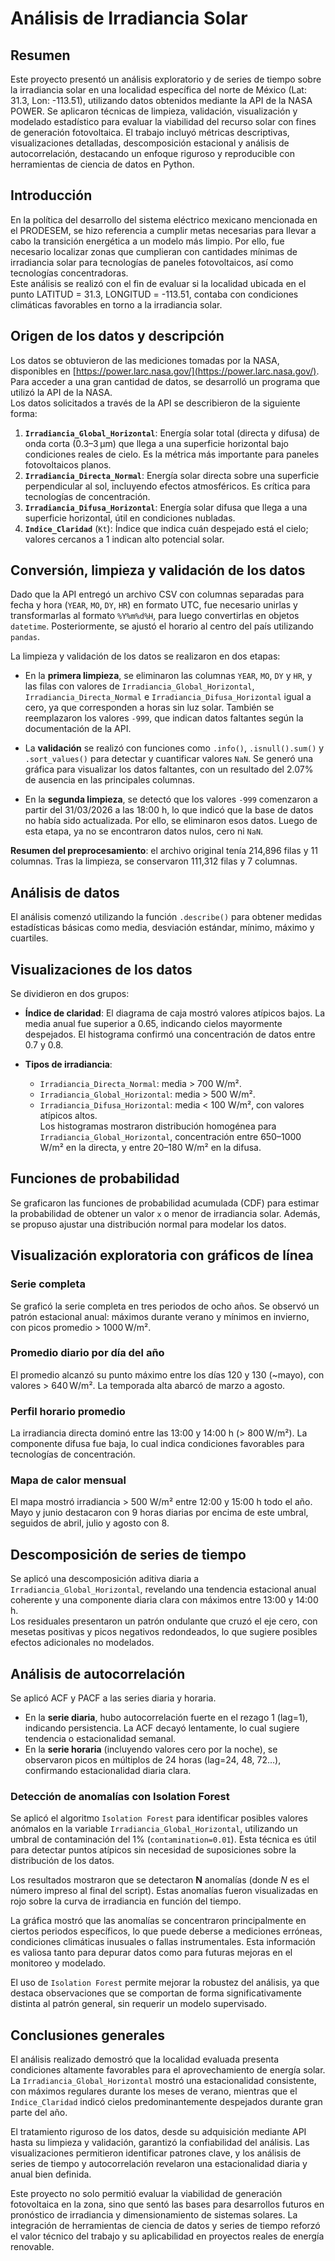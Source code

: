 # Análisis de Irradiancia Solar

## Resumen

Este proyecto presentó un análisis exploratorio y de series de tiempo sobre la irradiancia solar en una localidad específica del norte de México (Lat: 31.3, Lon: -113.51), utilizando datos obtenidos mediante la API de la NASA POWER. Se aplicaron técnicas de limpieza, validación, visualización y modelado estadístico para evaluar la viabilidad del recurso solar con fines de generación fotovoltaica. El trabajo incluyó métricas descriptivas, visualizaciones detalladas, descomposición estacional y análisis de autocorrelación, destacando un enfoque riguroso y reproducible con herramientas de ciencia de datos en Python.

## Introducción

En la política del desarrollo del sistema eléctrico mexicano mencionada en el PRODESEM, se hizo referencia a cumplir metas necesarias para llevar a cabo la transición energética a un modelo más limpio. Por ello, fue necesario localizar zonas que cumplieran con cantidades mínimas de irradiancia solar para tecnologías de paneles fotovoltaicos, así como tecnologías concentradoras.  
Este análisis se realizó con el fin de evaluar si la localidad ubicada en el punto LATITUD = 31.3, LONGITUD = -113.51, contaba con condiciones climáticas favorables en torno a la irradiancia solar.

## Origen de los datos y descripción

Los datos se obtuvieron de las mediciones tomadas por la NASA, disponibles en [https://power.larc.nasa.gov/](https://power.larc.nasa.gov/). Para acceder a una gran cantidad de datos, se desarrolló un programa que utilizó la API de la NASA.  
Los datos solicitados a través de la API se describieron de la siguiente forma:

1. **`Irradiancia_Global_Horizontal`**: Energía solar total (directa y difusa) de onda corta (0.3–3 µm) que llega a una superficie horizontal bajo condiciones reales de cielo. Es la métrica más importante para paneles fotovoltaicos planos.
2. **`Irradiancia_Directa_Normal`**: Energía solar directa sobre una superficie perpendicular al sol, incluyendo efectos atmosféricos. Es crítica para tecnologías de concentración.
3. **`Irradiancia_Difusa_Horizontal`**: Energía solar difusa que llega a una superficie horizontal, útil en condiciones nubladas.
4. **`Indice_Claridad`** (`Kt`): Índice que indica cuán despejado está el cielo; valores cercanos a 1 indican alto potencial solar.

## Conversión, limpieza y validación de los datos

Dado que la API entregó un archivo CSV con columnas separadas para fecha y hora (`YEAR`, `MO`, `DY`, `HR`) en formato UTC, fue necesario unirlas y transformarlas al formato `%Y%m%d%H`, para luego convertirlas en objetos `datetime`. Posteriormente, se ajustó el horario al centro del país utilizando `pandas`.

La limpieza y validación de los datos se realizaron en dos etapas:

- En la **primera limpieza**, se eliminaron las columnas `YEAR`, `MO`, `DY` y `HR`, y las filas con valores de `Irradiancia_Global_Horizontal`, `Irradiancia_Directa_Normal` e `Irradiancia_Difusa_Horizontal` igual a cero, ya que corresponden a horas sin luz solar. También se reemplazaron los valores `-999`, que indican datos faltantes según la documentación de la API.

- La **validación** se realizó con funciones como `.info()`, `.isnull().sum()` y `.sort_values()` para detectar y cuantificar valores `NaN`. Se generó una gráfica para visualizar los datos faltantes, con un resultado del 2.07% de ausencia en las principales columnas.

- En la **segunda limpieza**, se detectó que los valores `-999` comenzaron a partir del 31/03/2026 a las 18:00 h, lo que indicó que la base de datos no había sido actualizada. Por ello, se eliminaron esos datos. Luego de esta etapa, ya no se encontraron datos nulos, cero ni `NaN`.

**Resumen del preprocesamiento**: el archivo original tenía 214,896 filas y 11 columnas. Tras la limpieza, se conservaron 111,312 filas y 7 columnas.

## Análisis de datos

El análisis comenzó utilizando la función `.describe()` para obtener medidas estadísticas básicas como media, desviación estándar, mínimo, máximo y cuartiles.

## Visualizaciones de los datos

Se dividieron en dos grupos:

- **Índice de claridad**: El diagrama de caja mostró valores atípicos bajos. La media anual fue superior a 0.65, indicando cielos mayormente despejados. El histograma confirmó una concentración de datos entre 0.7 y 0.8.

- **Tipos de irradiancia**:  
  - `Irradiancia_Directa_Normal`: media > 700 W/m².  
  - `Irradiancia_Global_Horizontal`: media > 500 W/m².  
  - `Irradiancia_Difusa_Horizontal`: media < 100 W/m², con valores atípicos altos.  
  Los histogramas mostraron distribución homogénea para `Irradiancia_Global_Horizontal`, concentración entre 650–1000 W/m² en la directa, y entre 20–180 W/m² en la difusa.

## Funciones de probabilidad

Se graficaron las funciones de probabilidad acumulada (CDF) para estimar la probabilidad de obtener un valor `x` o menor de irradiancia solar. Además, se propuso ajustar una distribución normal para modelar los datos.

## Visualización exploratoria con gráficos de línea

### Serie completa

Se graficó la serie completa en tres periodos de ocho años. Se observó un patrón estacional anual: máximos durante verano y mínimos en invierno, con picos promedio > 1000 W/m².

### Promedio diario por día del año

El promedio alcanzó su punto máximo entre los días 120 y 130 (~mayo), con valores > 640 W/m². La temporada alta abarcó de marzo a agosto.

### Perfil horario promedio

La irradiancia directa dominó entre las 13:00 y 14:00 h (> 800 W/m²). La componente difusa fue baja, lo cual indica condiciones favorables para tecnologías de concentración.

### Mapa de calor mensual

El mapa mostró irradiancia > 500 W/m² entre 12:00 y 15:00 h todo el año. Mayo y junio destacaron con 9 horas diarias por encima de este umbral, seguidos de abril, julio y agosto con 8.

## Descomposición de series de tiempo

Se aplicó una descomposición aditiva diaria a `Irradiancia_Global_Horizontal`, revelando una tendencia estacional anual coherente y una componente diaria clara con máximos entre 13:00 y 14:00 h.  
Los residuales presentaron un patrón ondulante que cruzó el eje cero, con mesetas positivas y picos negativos redondeados, lo que sugiere posibles efectos adicionales no modelados.

## Análisis de autocorrelación

Se aplicó ACF y PACF a las series diaria y horaria.

- En la **serie diaria**, hubo autocorrelación fuerte en el rezago 1 (lag=1), indicando persistencia. La ACF decayó lentamente, lo cual sugiere tendencia o estacionalidad semanal.
- En la **serie horaria** (incluyendo valores cero por la noche), se observaron picos en múltiplos de 24 horas (lag=24, 48, 72…), confirmando estacionalidad diaria clara.

### Detección de anomalías con Isolation Forest

Se aplicó el algoritmo `Isolation Forest` para identificar posibles valores anómalos en la variable `Irradiancia_Global_Horizontal`, utilizando un umbral de contaminación del 1% (`contamination=0.01`). Esta técnica es útil para detectar puntos atípicos sin necesidad de suposiciones sobre la distribución de los datos.

Los resultados mostraron que se detectaron **N** anomalías (donde *N* es el número impreso al final del script). Estas anomalías fueron visualizadas en rojo sobre la curva de irradiancia en función del tiempo.

La gráfica mostró que las anomalías se concentraron principalmente en ciertos periodos específicos, lo que puede deberse a mediciones erróneas, condiciones climáticas inusuales o fallas instrumentales. Esta información es valiosa tanto para depurar datos como para futuras mejoras en el monitoreo y modelado.

El uso de `Isolation Forest` permite mejorar la robustez del análisis, ya que destaca observaciones que se comportan de forma significativamente distinta al patrón general, sin requerir un modelo supervisado.

## Conclusiones generales

El análisis realizado demostró que la localidad evaluada presenta condiciones altamente favorables para el aprovechamiento de energía solar. La `Irradiancia_Global_Horizontal` mostró una estacionalidad consistente, con máximos regulares durante los meses de verano, mientras que el `Indice_Claridad` indicó cielos predominantemente despejados durante gran parte del año.

El tratamiento riguroso de los datos, desde su adquisición mediante API hasta su limpieza y validación, garantizó la confiabilidad del análisis. Las visualizaciones permitieron identificar patrones clave, y los análisis de series de tiempo y autocorrelación revelaron una estacionalidad diaria y anual bien definida.

Este proyecto no solo permitió evaluar la viabilidad de generación fotovoltaica en la zona, sino que sentó las bases para desarrollos futuros en pronóstico de irradiancia y dimensionamiento de sistemas solares. La integración de herramientas de ciencia de datos y series de tiempo reforzó el valor técnico del trabajo y su aplicabilidad en proyectos reales de energía renovable.


